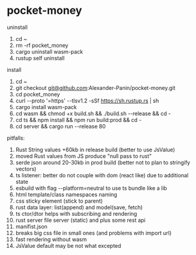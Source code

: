 # pocket-money

uninstall
1. cd ~
2. rm -rf pocket_money
3. cargo uninstall wasm-pack
4. rustup self uninstall

install 
1. cd ~
2. git checkout git@github.com:Alexander-Panin/pocket-money.git
3. cd pocket_money
3. curl --proto '=https' --tlsv1.2 -sSf https://sh.rustup.rs | sh
4. cargo install wasm-pack
5. cd wasm && chmod +x build.sh && ./build.sh --release && cd -
6. cd ts && npm install && npm run build:prod && cd -
7. cd server && cargo run --release 80


pitfalls:

1. Rust String values +60kb in release build (better to use JsValue)
2. moved Rust values from JS produce "null pass to rust"  
3. serde json around 20-30kb in prod build (better not to plan to stringify vectors)
4. ts listener: better do not couple with dom (react like) due to additional state
5. esbuild with flag --platform=neutral to use ts bundle like a lib
6. html template/class namespaces naming
7. css sticky element (stick to parent)
8. rust data layer: list(append) and model(save, fetch)
9. ts ctor/dtor helps with subscribing and rendering 
10. rust server file server (static) and plus some rest api
11. manifist.json
12. breaks big css file in small ones (and problems with import url)
13. fast rendering without wasm
14. JsValue default may be not what excepted
